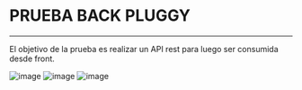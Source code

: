 # PRUEBA BACK PLUGGY
***
El objetivo de la prueba es realizar un API rest para luego ser consumida desde front.

![image](https://user-images.githubusercontent.com/76055584/162264905-b3d01a11-5c5f-48de-8c30-43f5f7f64592.png)
![image](https://user-images.githubusercontent.com/76055584/162264997-7337d898-82c2-4e2a-a498-63ead87ce3d9.png)
![image](https://user-images.githubusercontent.com/76055584/162265053-8443cbce-7867-438a-848d-35cff2a842a7.png)
